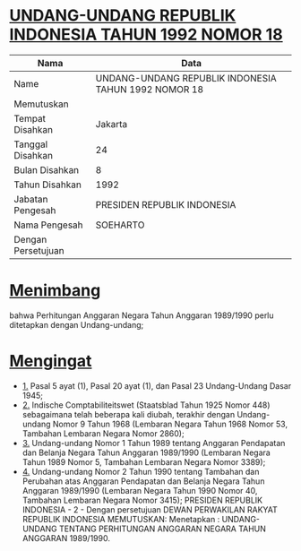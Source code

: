 # [UNDANG-UNDANG REPUBLIK INDONESIA TAHUN 1992 NOMOR 18](http://example.org/legal/document/uu/1992/18)

| Nama | Data |
| ------ | ----- |
|Name|UNDANG-UNDANG REPUBLIK INDONESIA TAHUN 1992 NOMOR 18|
|Memutuskan||
|Tempat Disahkan|Jakarta|
|Tanggal Disahkan|24|
|Bulan Disahkan|8|
|Tahun Disahkan|1992|
|Jabatan Pengesah|PRESIDEN REPUBLIK INDONESIA|
|Nama Pengesah|SOEHARTO|
|Dengan Persetujuan||
# [Menimbang](http://example.org/legal/document/uu/1992/18/menimbang)
bahwa Perhitungan Anggaran Negara Tahun Anggaran 1989/1990 perlu ditetapkan dengan Undang-undang;
# [Mengingat](http://example.org/legal/document/uu/1992/18/mengingat)

* [1.](http://example.org/legal/document/uu/1992/18/mengingat/point/0001) Pasal 5 ayat (1), Pasal 20 ayat (1), dan Pasal 23 Undang-Undang Dasar 1945;
* [2.](http://example.org/legal/document/uu/1992/18/mengingat/point/0002) Indische Comptabiliteitswet (Staatsblad Tahun 1925 Nomor 448) sebagaimana telah beberapa kali diubah, terakhir dengan Undang-undang Nomor 9 Tahun 1968 (Lembaran Negara Tahun 1968 Nomor 53, Tambahan Lembaran Negara Nomor 2860);
* [3.](http://example.org/legal/document/uu/1992/18/mengingat/point/0003) Undang-undang Nomor 1 Tahun 1989 tentang Anggaran Pendapatan dan Belanja Negara Tahun Anggaran 1989/1990 (Lembaran Negara Tahun 1989 Nomor 5, Tambahan Lembaran Negara Nomor 3389);
* [4.](http://example.org/legal/document/uu/1992/18/mengingat/point/0004) Undang-undang Nomor 2 Tahun 1990 tentang Tambahan dan Perubahan atas Anggaran Pendapatan dan Belanja Negara Tahun Anggaran 1989/1990 (Lembaran Negara Tahun 1990 Nomor 40, Tambahan Lembaran Negara Nomor 3415); PRESIDEN REPUBLIK INDONESIA - 2 - Dengan persetujuan DEWAN PERWAKILAN RAKYAT REPUBLIK INDONESIA MEMUTUSKAN: Menetapkan : UNDANG-UNDANG TENTANG PERHITUNGAN ANGGARAN NEGARA TAHUN ANGGARAN 1989/1990.